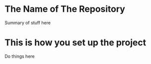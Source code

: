 # The Name of The Repository
Summary of stuff here
# This is how you set up the project
Do things here  

